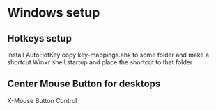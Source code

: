 # Windows setup


## Hotkeys setup 
Install AutoHotKey
copy key-mappings.ahk to some folder and make a shortcut
Win+r shell:startup
and place the shortcut to that folder

## Center Mouse Button for desktops
X-Mouse Button Control